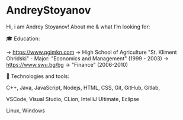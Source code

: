 # AndreyStoyanov

Hi, i am Andrey Stoyanov!
About me & what I’m looking for:

🎓 Education:

-> https://www.pgimkn.com ->  High School of Agriculture "St. Kliment Ohridski" - Major: "Economics and Management" (1999 - 2003)
-> https://www.swu.bg/bg -> "Finance" (2006-2010) 

🤹 Technologies and tools:

C++,
Java,
JavaScript,
Nodejs,
HTML,
CSS,
Git,
GitHub,
Gitlab,

VSCode,
Visual Studio,
CLion,
IntelliJ Ultimate,
Eclipse

Linux, Windows











